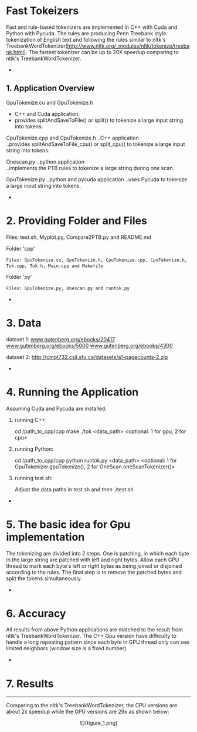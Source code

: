 # Fast Tokeizers
Fast and rule-based tokenizers are implemented in C++ with Cuda and Python with Pycuda. The rules are producing Penn Treebank style tokenization of English text and following the rules similar to nltk's TreebankWordTokenizer(http://www.nltk.org/_modules/nltk/tokenize/treebank.html). The fastest tokenizer can be up to 20X speedup comparing to nltk's TreebankWordTokenizer.

-
## 1. Application Overview
GpuTokenize.cu and GpuTokenize.h  
  * C++ and Cuda application.  
* provides splitAndSaveToFile() or split() to tokenize a large input string into tokens.

CpuTokenize.cpp and CpuTokenize.h
..C++ application	
..provides splitAndSaveToFile_cpu() or split_cpu() to tokenize a large input string into tokens.

Onescan.py
..python application	
..implements the PTB rules to tokenize a large string during one scan.

GpuTokenize.py
..python and pycuda application
..uses Pycuda to tokenize a large input string into tokens.

-
# 2. Providing Folder and Files
Files: test.sh, Myplot.py, Compare2PTB.py and README.md

Folder 'cpp'

	Files: GpuTokenize.cu, GpuTokenize.h, CpuTokenize.cpp, CpuTokenize.h, Tok.cpp, Tok.h, Main.cpp and Makefile

Folder 'py'

	Files: GpuTokenize.py, Onescan.py and runtok.py

-
# 3. Data
dataset 1: www.gutenberg.org/ebooks/20417 www.gutenberg.org/ebooks/5000 www.gutenberg.org/ebooks/4300

dataset 2: http://cmpt732.csil.sfu.ca/datasets/a1-pagecounts-2.zip

-
# 4. Running the Application
Assuming Cuda and Pycuda are installed.

1) running C++:

	cd /path_to_cpp/cpp
	make
	./tok <data_path> <optional: 1 for gpu, 2 for cpu>

2) running Python:

	cd /path_to_cpp/cpp
	python runtok.py <data_path> <optional: 1 for GpuTokenizer.gpuTokenize(), 2 for OneScan.oneScanTokenizer()>

3) running test.sh:

	Adjust the data paths in test.sh and then 
	./test.sh

-
# 5. The basic idea for Gpu implementation
The tokenizing are divided into 2 steps. One is patching, in which each byte in the large string are patched with left and right bytes. Allow each GPU thread to mark each byte's left or right bytes as being joined or disjoined according to the rules.
The final step is to remove the patched bytes and split the tokens simultaneously.
 
-
# 6. Accuracy
All results from above Python applications are matched to the result from nltk's TreebankWordTokenizer. The C++ Gpu version have difficulty to handle a long repeating pattern since each byte in GPU thread only can see limited neighbors (window size is a fixed number).

-
# 7. Results
----------
Comparing to the nltk's TreebankWordTokenizer, the CPU versions are about 2x speedup while the GPU versions are 29x as shown below:

<p style="text-align:center">
![](figure_1.png)
</p>
